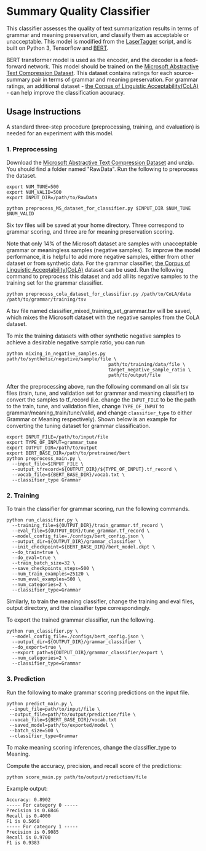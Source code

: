 # Summary Quality Classifier

This classifier assesses the quality of text summarization results in terms 
of grammar and meaning preservation, and classify them as acceptable or
unacceptable. This model is modified from the [LaserTagger](
https://github.com/google-research/lasertagger) script, and 
is built on Python 3, Tensorflow and 
[BERT](https://github.com/google-research/bert). 

BERT transformer model is used as the encoder, and the decoder is a
feed-forward network. This model should be trained on
the [Microsoft Abstractive Text Compression Dataset](
https://www.microsoft.com/en-us/download/confirmation.aspx?id=54262).
This dataset contains ratings for each source-summary pair in terms of grammar and 
meaning preservation. For grammar ratings, an additional dataset - [the Corpus of Linguistic Acceptability(CoLA)](
https://nyu-mll.github.io/CoLA/) - can help improve the classification accuracy.

## Usage Instructions

A standard three-step procedure (preprocessing, training, and evaluation)
is needed for an experiment with this model.

### 1. Preprocessing

Download the 
[Microsoft Abstractive Text Compression Dataset](https://www.microsoft.com/en-us/download/confirmation.aspx?id=54262)
and unzip. You should find a folder named "RawData". Run the following to 
preprocess the dataset. 

```
export NUM_TUNE=500
export NUM_VALID=500
export INPUT_DIR=/path/to/RawData

python preprocess_MS_dataset_for_classifier.py $INPUT_DIR $NUM_TUNE $NUM_VALID
```

Six tsv files will be saved at your home directory. Three correspond to grammar scoring,
and three are for meaning preservation scoring. 

Note that only 14% of the Microsoft dataset are samples with unacceptable grammar or 
meaningless samples (negative samples). To improve the model performance, it is helpful 
to add more negative samples, either from other dataset or from synthetic data. 
For the grammar classifier, [the Corpus of Linguistic Acceptability(CoLA)](https://nyu-mll.github.io/CoLA/) dataset
can be used. Run the following command to preprocess this dataset and add all its negative samples to the training set for 
the grammar classifier.
 ```
 python preprocess_cola_dataset_for_classifier.py /path/to/CoLA/data /path/to/grammar/training/tsv
 ```
A tsv file named classifier_mixed_training_set_grammar.tsv will be saved, which mixes the Microsoft dataset
with the negative samples from the CoLA dataset. 

To mix the training datasets with other synthetic negative samples to achieve a desirable 
negative sample ratio, you can run 
```
python mixing_in_negative_samples.py path/to/synthetic/negative/sample/file \
                                     path/to/training/data/file \
                                     target_negative_sample_ratio \
                                     path/to/output/file
```

After the preprocessing above, run the following command on all six tsv files (train, tune, 
and validation set for grammar and meaning classifier) to convert the samples to tf_record 
(i.e. change the `INPUT_FILE` to be the path to the train, tune, and validation files, 
change `TYPE_OF_INPUT` to grammar/meaning_train/tune/valid, and change `classifier_type` to 
either Grammar or Meaning respectively). Shown below is an example for 
converting the tuning dataset for grammar classification.
```
export INPUT_FILE=/path/to/input/file
export TYPE_OF_INPUT=grammar_tune 
export OUTPUT_DIR=/path/to/output
export BERT_BASE_DIR=/path/to/pretrained/bert
python preprocess_main.py \
  --input_file=$INPUT_FILE \
  --output_tfrecord=${OUTPUT_DIR}/${TYPE_OF_INPUT}.tf_record \
  --vocab_file=${BERT_BASE_DIR}/vocab.txt \
  --classifier_type Grammar
```

### 2. Training

To train the classifier for grammar scoring, run the following commands. 
```
python run_classifier.py \
  --training_file=${OUTPUT_DIR}/train_grammar.tf_record \
  --eval_file=${OUTPUT_DIR}/tune_grammar.tf_record \
  --model_config_file=./configs/bert_config.json \
  --output_dir=${OUTPUT_DIR}/grammar_classifier \
  --init_checkpoint=${BERT_BASE_DIR}/bert_model.ckpt \
  --do_train=true \
  --do_eval=true \
  --train_batch_size=32 \
  --save_checkpoints_steps=500 \
  --num_train_examples=25120 \
  --num_eval_examples=500 \
  --num_categories=2 \
  --classifier_type=Grammar
```
Similarly, to train the meaning classifier, change the training 
and eval files, output directory, and the classifier type correspondingly.

To export the trained grammar classifier, run the following. 
```
python run_classifier.py \
  --model_config_file=./configs/bert_config.json \
  --output_dir=${OUTPUT_DIR}/grammar_classifier \
  --do_export=true \
  --export_path=${OUTPUT_DIR}/grammar_classifier/export \
  --num_categories=2 \
  --classifier_type=Grammar
```

### 3. Prediction

Run the following to make grammar scoring predictions on the input file. 
```
python predict_main.py \
 --input_file=path/to/input/file \
 --output_file=path/to/output/prediction/file \
 --vocab_file=${BERT_BASE_DIR}/vocab.txt
 --saved_model=path/to/exported/model \
 --batch_size=500 \
 --classifier_type=Grammar
```
To make meaning scoring inferences, change the classifier_type to Meaning.

Compute the accuracy, precision, and recall score of the predictions:
```
python score_main.py path/to/output/prediction/file
```

Example output:
```
Accuracy: 0.8902
----- For category 0 -----
Precision is 0.6846
Recall is 0.4000
F1 is 0.5050
----- For category 1 -----
Precision is 0.9085
Recall is 0.9700
F1 is 0.9383
```
